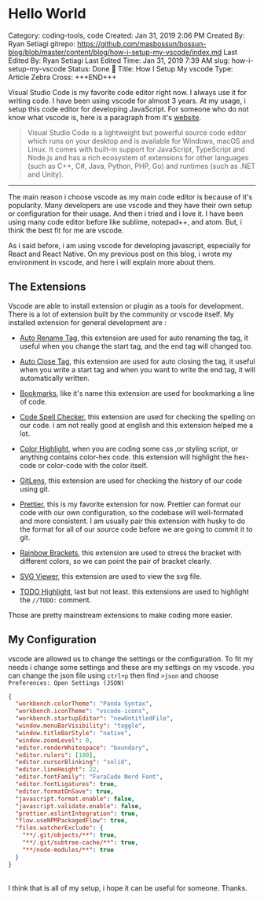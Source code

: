 # Hello World

Category: coding-tools, code
Created: Jan 31, 2019 2:06 PM
Created By: Ryan Setiagi
gitrepo: https://github.com/masbossun/bossun-blog/blob/master/content/blog/how-i-setup-my-vscode/index.md
Last Edited By: Ryan Setiagi
Last Edited Time: Jan 31, 2019 7:39 AM
slug: how-i-setup-my-vscode
Status: Done 🤘
Title: How I Setup My vscode
Type: Article
Zebra Cross: +++END+++


Visual Studio Code is my favorite code editor right now. I always use it for writing code. I have been using vscode for almost 3 years. At my usage, i setup this code editor for developing JavaScript. For someone who do not know what vscode is, here is a paragraph from it's [website](https://code.visualstudio.com/docs).

> Visual Studio Code is a lightweight but powerful source code editor which runs on your desktop and is available for Windows, macOS and Linux. It comes with built-in support for JavaScript, TypeScript and Node.js and has a rich ecosystem of extensions for other languages (such as C++, C#, Java, Python, PHP, Go) and runtimes (such as .NET and Unity).

---

The main reason i choose vscode as my main code editor is because of it's popularity. Many developers are use vscode and they have their own setup or configuration for their usage. And then i tried and i love it. I have been using many code editor before like sublime, notepad++, and atom. But, i think the best fit for me are vscode.

As i said before, i am using vscode for developing javascript, especially for React and React Native. On my previous post on this blog, i wrote my environment in vscode, and here i will explain more about them.

## The Extensions

Vscode are able to install extension or plugin as a tools for development. There is a lot of extension built by the community or vscode itself. My installed extension for general development are :

- [Auto Rename Tag](https://marketplace.visualstudio.com/items?itemName=formulahendry.auto-rename-tag), this extension are used for auto renaming the tag, it useful when you change the start tag, and the end tag will changed too.

- [Auto Close Tag](https://marketplace.visualstudio.com/items?itemName=formulahendry.auto-close-tag), this extension are used for auto closing the tag, it useful when you write a start tag and when you want to write the end tag, it will automatically written.
- [Bookmarks](https://marketplace.visualstudio.com/items?itemName=alefragnani.bookmarks), like it's name this extension are used for bookmarking a line of code.
- [Code Spell Checker](https://marketplace.visualstudio.com/items?itemName=streetsidesoftware.code-spell-checker), this extension are used for checking the spelling on our code. i am not really good at english and this extension helped me a lot.
- [Color Highlight](https://marketplace.visualstudio.com/items?itemName=naumovs.color-highlight), when you are coding some css ,or styling script, or anything contains color-hex code. this extension will highlight the hex-code or color-code with the color itself.
- [GitLens](https://marketplace.visualstudio.com/items?itemName=eamodio.gitlens), this extension are used for checking the history of our code using git.
- [Prettier](https://marketplace.visualstudio.com/items?itemName=esbenp.prettier-vscode), this is my favorite extension for now. Prettier can format our code with our own configuration, so the codebase will well-formated and more consistent. I am usually pair this extension with husky to do the format for all of our source code before we are going to commit it to git.
- [Rainbow Brackets](https://marketplace.visualstudio.com/items?itemName=2gua.rainbow-brackets), this extension are used to stress the bracket with different colors, so we can point the pair of bracket clearly.
- [SVG Viewer](https://marketplace.visualstudio.com/items?itemName=cssho.vscode-svgviewer), this extension are used to view the svg file.
- [TODO Highlight](https://marketplace.visualstudio.com/items?itemName=wayou.vscode-todo-highlight), last but not least. this extensions are used to highlight the `//TODO:` comment.

Those are pretty mainstream extensions to make coding more easier.

## My Configuration

vscode are allowed us to change the settings or the configuration. To fit my needs i change some settings and these are my settings on my vscode. you can change the json file using `ctrl+p` then find `>json` and choose `Preferences: Open Settings (JSON)`

```json
{
  "workbench.colorTheme": "Panda Syntax",
  "workbench.iconTheme": "vscode-icons",
  "workbench.startupEditor": "newUntitledFile",
  "window.menuBarVisibility": "toggle",
  "window.titleBarStyle": "native",
  "window.zoomLevel": 0,
  "editor.renderWhitespace": "boundary",
  "editor.rulers": [100],
  "editor.cursorBlinking": "solid",
  "editor.lineHeight": 22,
  "editor.fontFamily": "FuraCode Nerd Font",
  "editor.fontLigatures": true,
  "editor.formatOnSave": true,
  "javascript.format.enable": false,
  "javascript.validate.enable": false,
  "prettier.eslintIntegration": true,
  "flow.useNPMPackagedFlow": true,
  "files.watcherExclude": {
    "**/.git/objects/**": true,
    "**/.git/subtree-cache/**": true,
    "**/node-modules/**": true
  }
}
```

<br/>
I think that is all of my setup, i hope it can be useful for someone. Thanks.
